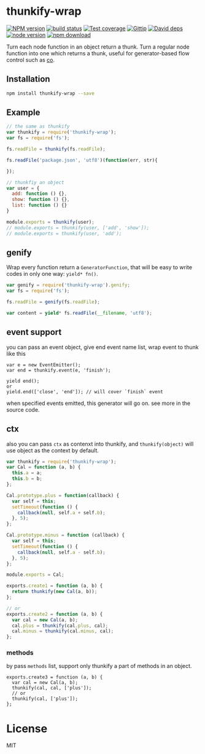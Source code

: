 
thunkify-wrap
===========

[![NPM version][npm-image]][npm-url]
[![build status][travis-image]][travis-url]
[![Test coverage][coveralls-image]][coveralls-url]
[![Gittip][gittip-image]][gittip-url]
[![David deps][david-image]][david-url]
[![node version][node-image]][node-url]
[![npm download][download-image]][download-url]

[npm-image]: https://img.shields.io/npm/v/thunkify-wrap.svg?style=flat-square
[npm-url]: https://npmjs.org/package/thunkify-wrap
[travis-image]: https://img.shields.io/travis/node-modules/thunkify-wrap.svg?style=flat-square
[travis-url]: https://travis-ci.org/node-modules/thunkify-wrap
[coveralls-image]: https://img.shields.io/coveralls/node-modules/thunkify-wrap.svg?style=flat-square
[coveralls-url]: https://coveralls.io/r/node-modules/thunkify-wrap?branch=master
[gittip-image]: https://img.shields.io/gittip/dead-horse.svg?style=flat-square
[gittip-url]: https://www.gittip.com/dead-horse/
[david-image]: https://img.shields.io/david/node-modules/thunkify-wrap.svg?style=flat-square
[david-url]: https://david-dm.org/node-modules/thunkify-wrap
[node-image]: https://img.shields.io/badge/node.js-%3E=_0.10-green.svg?style=flat-square
[node-url]: http://nodejs.org/download/
[download-image]: https://img.shields.io/npm/dm/thunkify-wrap.svg?style=flat-square
[download-url]: https://npmjs.org/package/thunkify-wrap

  Turn each node function in an object return a thunk.
  Turn a regular node function into one which returns a thunk,
  useful for generator-based flow control such as [co](https://github.com/visionmedia/co).

## Installation

```sh
npm install thunkify-wrap --save
```

## Example

```js
// the same as thunkify
var thunkify = require('thunkify-wrap');
var fs = require('fs');

fs.readFile = thunkify(fs.readFile);

fs.readFile('package.json', 'utf8')(function(err, str){

});

// thunkfiy an object
var user = {
  add: function () {},
  show: function () {},
  list: function () {}
}

module.exports = thunkify(user);
// module.exports = thunkify(user, ['add', 'show']);
// module.exports = thunkify(user, 'add');
```

## genify

Wrap every function return a `GeneratorFunction`,
that will be easy to write codes in only one way: `yield* fn()`.

```js
var genify = require('thunkify-wrap').genify;
var fs = require('fs');

fs.readFile = genify(fs.readFile);

var content = yield* fs.readFile(__filename, 'utf8');
```

## event support

you can pass an event object, give end event name list, wrap event to thunk like this

```
var e = new EventEmitter();
var end = thunkify.event(e, 'finish');

yield end();
or
yield.end(['close', 'end']); // will cover `finish` event
```

when specified events emitted, this generator will go on. see more in the source code.

## ctx

also you can pass `ctx` as contenxt into thunkify, and `thunkify(object)` will use object as the context by default.

```js
var thunkify = require('thunkify-wrap');
var Cal = function (a, b) {
  this.a = a;
  this.b = b;
};

Cal.prototype.plus = function(callback) {
  var self = this;
  setTimeout(function () {
    callback(null, self.a + self.b);
  }, 5);
};

Cal.prototype.minus = function (callback) {
  var self = this;
  setTimeout(function () {
    callback(null, self.a - self.b);
  }, 5);
};

module.exports = Cal;

exports.create1 = function (a, b) {
  return thunkify(new Cal(a, b));
};

// or
exports.create2 = function (a, b) {
  var cal = new Cal(a, b);
  cal.plus = thunkify(cal.plus, cal);
  cal.minus = thunkify(cal.minus, cal);
};
```

### methods

by pass `methods` list, support only thunkify a part of methods in an object.

```
exports.create3 = function (a, b) {
  var cal = new Cal(a, b);
  thunkify(cal, cal, ['plus']);
  // or
  thunkify(cal, ['plus']);
};
```

# License

  MIT
